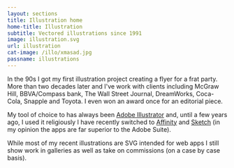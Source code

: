 ```yaml
---
layout: sections
title: Illustration home
home-title: Illustration
subtitle: Vectored illustrations since 1991
image: illustration.svg
url: illustration
cat-image: /illo/xmasad.jpg
passname: illustrations
---
```


In the 90s I got my first illustration project creating a flyer for a frat party. More than two decades later and I've work with clients including McGraw Hill, BBVA/Compass bank, The Wall Street Journal, DreamWorks, Coca-Cola, Snapple and Toyota. I even won an award once for an editorial piece.

My tool of choice to has always been [Adobe Illustrator](https://www.adobe.com/) and, until a few years ago, I used it religiously I have recently switched to [Affinity](https://affinity.serif.com/en-us/) and [Sketch](https://www.sketchapp.com/) (in my opinion the apps are far superior to the Adobe Suite).

While most of my recent illustrations are SVG intended for web apps I still show work in galleries as well as take on commissions (on a case by case basis).
